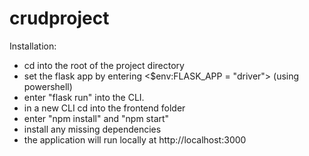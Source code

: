 ﻿# crudproject
Installation:
- cd into the root of the project directory 
- set the flask app by entering <$env:FLASK_APP = "driver"> (using powershell)
- enter "flask run" into the CLI. 
- in a new CLI cd into the frontend folder
- enter "npm install" and "npm start"
- install any missing dependencies
- the application will run locally at http://localhost:3000

